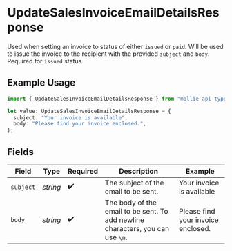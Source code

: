 # UpdateSalesInvoiceEmailDetailsResponse

Used when setting an invoice to status of either `issued` or `paid`. Will be used to issue the invoice to the
recipient with the provided `subject` and `body`. Required for `issued` status.

## Example Usage

```typescript
import { UpdateSalesInvoiceEmailDetailsResponse } from "mollie-api-typescript/models/operations";

let value: UpdateSalesInvoiceEmailDetailsResponse = {
  subject: "Your invoice is available",
  body: "Please find your invoice enclosed.",
};
```

## Fields

| Field                                                                          | Type                                                                           | Required                                                                       | Description                                                                    | Example                                                                        |
| ------------------------------------------------------------------------------ | ------------------------------------------------------------------------------ | ------------------------------------------------------------------------------ | ------------------------------------------------------------------------------ | ------------------------------------------------------------------------------ |
| `subject`                                                                      | *string*                                                                       | :heavy_check_mark:                                                             | The subject of the email to be sent.                                           | Your invoice is available                                                      |
| `body`                                                                         | *string*                                                                       | :heavy_check_mark:                                                             | The body of the email to be sent. To add newline characters, you can use `\n`. | Please find your invoice enclosed.                                             |
